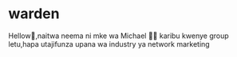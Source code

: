# warden
Hellow👋,naitwa neema ni mke wa Michael 🤦‍♀️ karibu kwenye group letu,hapa utajifunza upana wa industry ya network marketing 
